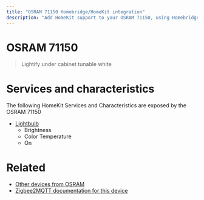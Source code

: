 ```yaml
---
title: "OSRAM 71150 Homebridge/HomeKit integration"
description: "Add HomeKit support to your OSRAM 71150, using Homebridge, Zigbee2MQTT and homebridge-z2m."
---
```

<!---
This file has been GENERATED using src/docgen/docgen.ts
DO NOT EDIT THIS FILE MANUALLY!
-->
# OSRAM 71150
> Lightify under cabinet tunable white


# Services and characteristics
The following HomeKit Services and Characteristics are exposed by
the OSRAM 71150

* [Lightbulb](../../light.md)
  * Brightness
  * Color Temperature
  * On


# Related
* [Other devices from OSRAM](../index.md#osram)
* [Zigbee2MQTT documentation for this device](https://www.zigbee2mqtt.io/devices/71150.html)